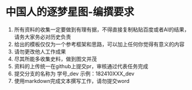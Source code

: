<!--
 * @Author: blueWALL-E
 * @Date: 2025-06-19 14:19:26
 * @LastEditTime: 2025-06-30 15:08:37
 * @FilePath: \Chinese Aerospace History\readme.md
 * @Description: readme文档
 * @Wearing:  Read only, do not modify place!!! 
 * @Shortcut keys:  ctrl+alt+/ ctrl+alt+z
-->

# 中国人的逐梦星图-编撰要求

1. 所有资料的收集一定要做到有理有据，不得直接复制粘贴百度或者AI的结果，请务大家务必对历史负责
2. 给出的模板仅仅为一个参考框架和思路，可以加上任何你觉得有意义的内容
3. 请勿更改他人工作成果
4. 尽其所能多收集史料，做到图文并茂
5. 资料的上传统一在github上提交pr，审核通过代表任务完成
6. 提交分支的名称为 学号_dev 示例：182410XXX_dev
7. 使用markdown完成文本撰写工作，请勿提交word
